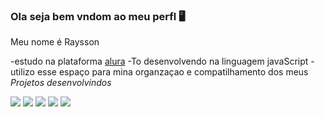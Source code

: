 ### Ola seja bem vndom ao meu perfl 🖥️

Meu nome é Raysson

-estudo na plataforma [alura](https://www.alura.com.br)
-To desenvolvendo na linguagem javaScript
-utilizo esse espaço para mina organzaçao e compatilhamento dos meus *Projetos* _desenvolvindos_

![](https://media1.tenor.com/m/EWYXEGs3XskAAAAd/i-phone.gif)
![](https://media1.tenor.com/m/Yx0uMcI17VsAAAAC/apple-iphone13.gif)
![](https://media1.tenor.com/m/sWEUdV5LQdkAAAAC/yes-apple.gif)
![](https://media1.tenor.gif.com/m/u4YFDom2imAAAAA/apple-apple-iphone.gif)
![](https://media1.teno.com/m/wVWx8DALpwoAAAAd/apple-aplle-event.gif)
